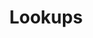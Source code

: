 ---
schema: default
title: Lookups
organization: 'Insight, Transformation and Organisational Development'
notes: 'ONS Lookups: postcode, oa, lsoa, msoa, ward code, ward name'
resources:
  - name: 'postcode to oa, lsoa, msoa, ward code lookup'
    url: >-
      https://octopub-18.s3.eu-west-1.amazonaws.com/uploads/b0bf5f2e-1ff9-45bb-ad8f-0d3106c76580/lbl_postcode_oa11_lsoa11_msoa11_wd22.csv?X-Amz-Algorithm=AWS4-HMAC-SHA256&X-Amz-Credential=AKIAI3ZMJB22GNNQZJAQ%2F20220609%2Feu-west-1%2Fs3%2Faws4_request&X-Amz-Date=20220609T125833Z&X-Amz-Expires=180&X-Amz-SignedHeaders=host&X-Amz-Signature=ad02ed0b04bc6a5713ab2bf0660cb723fe69a7c76f8b63d8c41c9731b0a59f54
    format: csv
license: 'https://www.nationalarchives.gov.uk/doc/open-government-licence/version/3/'
maintainer: 'Lewisham insight '
maintainer_email: insight-and-delivery@lewisham.gov.uk
---